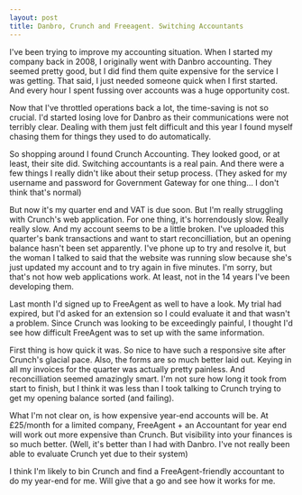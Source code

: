 ```yaml
---
layout: post
title: Danbro, Crunch and Freeagent. Switching Accountants
---
```


I've been trying to improve my accounting situation. When I started my company back in 2008, I originally went with Danbro accounting. They seemed pretty good, but I did find them quite expensive for the service I was getting. That said, I just needed someone quick when I first started. And every hour I spent fussing over accounts was a huge opportunity cost.

Now that I've throttled operations back a lot, the time-saving is not so crucial. I'd started losing love for Danbro as their communications were not terribly clear. Dealing with them just felt difficult and this year I found myself chasing them for things they used to do automatically.

So shopping around I found Crunch Accounting. They looked good, or at least, their site did. Switching accountants is a real pain. And there were a few things I really didn't like about their setup process. (They asked for my username and password for Government Gateway for one thing... I don't think that's normal)

But now it's my quarter end and VAT is due soon. But I'm really struggling with Crunch's web application. For one thing, it's horrendously slow. Really really slow. And my account seems to be a little broken. I've uploaded this quarter's bank transactions and want to start reconcilliation, but an opening balance hasn't been set apparently. I've phone up to try and resolve it, but the woman I talked to said that the website was running slow because she's just updated my account and to try again in five minutes. I'm sorry, but that's not how web applications work. At least, not in the 14 years I've been developing them.

Last month I'd signed up to FreeAgent as well to have a look. My trial had expired, but I'd asked for an extension so I could evaluate it and that wasn't a problem. Since Crunch was looking to be exceedingly painful, I thought I'd see how difficult FreeAgent was to set up with the same information.

First thing is how quick it was. So nice to have such a responsive site after Crunch's glacial pace. Also, the forms are so much better laid out. Keying in all my invoices for the quarter was actually pretty painless. And reconcilliation seemed amazingly smart. I'm not sure how long it took from start to finish, but I think it was less than I took talking to Crunch trying to get my opening balance sorted (and failing).

What I'm not clear on, is how expensive year-end accounts will be. At £25/month for a limited company, FreeAgent + an Accountant for year end will work out more expensive than Crunch. But visibility into your finances is so much better. (Well, it's better than I had with Danbro. I've not really been able to evaluate Crunch yet due to their system)

I think I'm likely to bin Crunch and find a FreeAgent-friendly accountant to do my year-end for me. Will give that a go and see how it works for me.